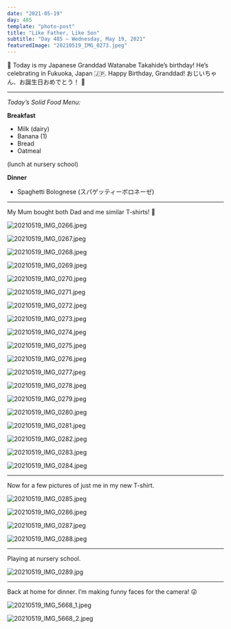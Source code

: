 ```yaml
---
date: "2021-05-19"
day: 485
template: "photo-post"
title: "Like Father, Like Son"
subtitle: "Day 485 – Wednesday, May 19, 2021"
featuredImage: "20210519_IMG_0273.jpeg"
---
```


🎂 Today is my Japanese Granddad Watanabe Takahide’s birthday! He’s celebrating in Fukuoka, Japan 🇯🇵. Happy Birthday, Granddad! おじいちゃん、お誕生日おめでとう！ 🥳

<hr />

_Today’s Solid Food Menu:_

**Breakfast**

- Milk (dairy)
- Banana (1)
- Bread
- Oatmeal

(lunch at nursery school)

**Dinner**

- Spaghetti Bolognese (スパゲッティーボロネーゼ)

<hr />

My Mum bought both Dad and me similar T-shirts! 🎽

![20210519_IMG_0266.jpeg](20210519_IMG_0266.jpeg)

![20210519_IMG_0267.jpeg](20210519_IMG_0267.jpeg)

![20210519_IMG_0268.jpeg](20210519_IMG_0268.jpeg)

![20210519_IMG_0269.jpeg](20210519_IMG_0269.jpeg)

![20210519_IMG_0270.jpeg](20210519_IMG_0270.jpeg)

![20210519_IMG_0271.jpeg](20210519_IMG_0271.jpeg)

![20210519_IMG_0272.jpeg](20210519_IMG_0272.jpeg)

![20210519_IMG_0273.jpeg](20210519_IMG_0273.jpeg)

![20210519_IMG_0274.jpeg](20210519_IMG_0274.jpeg)

![20210519_IMG_0275.jpeg](20210519_IMG_0275.jpeg)

![20210519_IMG_0276.jpeg](20210519_IMG_0276.jpeg)

![20210519_IMG_0277.jpeg](20210519_IMG_0277.jpeg)

![20210519_IMG_0278.jpeg](20210519_IMG_0278.jpeg)

![20210519_IMG_0279.jpeg](20210519_IMG_0279.jpeg)

![20210519_IMG_0280.jpeg](20210519_IMG_0280.jpeg)

![20210519_IMG_0281.jpeg](20210519_IMG_0281.jpeg)

![20210519_IMG_0282.jpeg](20210519_IMG_0282.jpeg)

![20210519_IMG_0283.jpeg](20210519_IMG_0283.jpeg)

![20210519_IMG_0284.jpeg](20210519_IMG_0284.jpeg)

<hr />

Now for a few pictures of just me in my new T-shirt.

![20210519_IMG_0285.jpeg](20210519_IMG_0285.jpeg)

![20210519_IMG_0286.jpeg](20210519_IMG_0286.jpeg)

![20210519_IMG_0287.jpeg](20210519_IMG_0287.jpeg)

![20210519_IMG_0288.jpeg](20210519_IMG_0288.jpeg)

<hr />

Playing at nursery school.

![20210519_IMG_0289.jpg](20210519_IMG_0289.jpg)

<hr />

Back at home for dinner. I’m making funny faces for the camera! 😜

![20210519_IMG_5668_1.jpeg](20210519_IMG_5668_1.jpeg)

![20210519_IMG_5668_2.jpeg](20210519_IMG_5668_2.jpeg)
